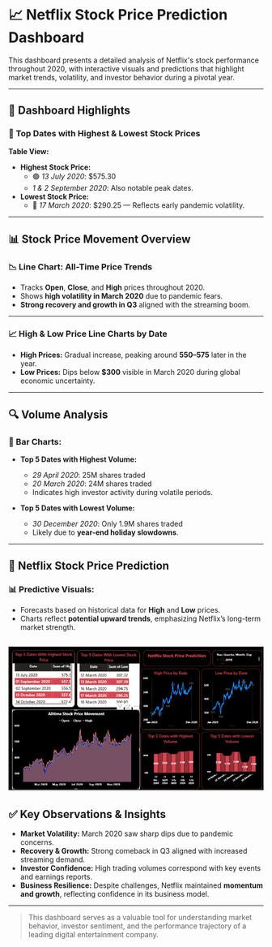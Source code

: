 # 📈 Netflix Stock Price Prediction Dashboard

This dashboard presents a detailed analysis of Netflix's stock performance throughout 2020, with interactive visuals and predictions that highlight market trends, volatility, and investor behavior during a pivotal year.

---

## 🔹 Dashboard Highlights

### 📅 Top Dates with Highest & Lowest Stock Prices
**Table View:**
- **Highest Stock Price:**
  - 🟢 *13 July 2020*: $575.30  
  - *1 & 2 September 2020*: Also notable peak dates.
- **Lowest Stock Price:**
  - 🔴 *17 March 2020*: $290.25 — Reflects early pandemic volatility.

---

## 📊 Stock Price Movement Overview

### 📉 Line Chart: All-Time Price Trends
- Tracks **Open**, **Close**, and **High** prices throughout 2020.
- Shows **high volatility in March 2020** due to pandemic fears.
- **Strong recovery and growth in Q3** aligned with the streaming boom.

---

### 📈 High & Low Price Line Charts by Date
- **High Prices:** Gradual increase, peaking around **$550–$575** later in the year.
- **Low Prices:** Dips below **$300** visible in March 2020 during global economic uncertainty.

---

## 🔍 Volume Analysis

### 🔵 Bar Charts:
- **Top 5 Dates with Highest Volume:**
  - *29 April 2020*: 25M shares traded  
  - *20 March 2020*: 24M shares traded  
  - Indicates high investor activity during volatile periods.

- **Top 5 Dates with Lowest Volume:**
  - *30 December 2020*: Only 1.9M shares traded  
  - Likely due to **year-end holiday slowdowns**.

---

## 🔮 Netflix Stock Price Prediction

### 📊 Predictive Visuals:
- Forecasts based on historical data for **High** and **Low** prices.
- Charts reflect **potential upward trends**, emphasizing Netflix’s long-term market strength.

![Dashboard](https://github.com/AbirBokhtiar/Netflix_Stock_Prediction/blob/main/Netflix%20stock%20prediction/Netflix%20Dashboard.JPG)
---

## ✅ Key Observations & Insights

- **Market Volatility:** March 2020 saw sharp dips due to pandemic concerns.
- **Recovery & Growth:** Strong comeback in Q3 aligned with increased streaming demand.
- **Investor Confidence:** High trading volumes correspond with key events and earnings reports.
- **Business Resilience:** Despite challenges, Netflix maintained **momentum and growth**, reflecting confidence in its business model.

---

> This dashboard serves as a valuable tool for understanding market behavior, investor sentiment, and the performance trajectory of a leading digital entertainment company.
